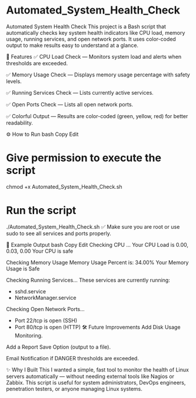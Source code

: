 # Automated_System_Health_Check
 Automated System Health Check
This project is a Bash script that automatically checks key system health indicators like CPU load, memory usage, running services, and open network ports.
It uses color-coded output to make results easy to understand at a glance.

📂 Features
✅ CPU Load Check — Monitors system load and alerts when thresholds are exceeded.

✅ Memory Usage Check — Displays memory usage percentage with safety levels.

✅ Running Services Check — Lists currently active services.

✅ Open Ports Check — Lists all open network ports.

✅ Colorful Output — Results are color-coded (green, yellow, red) for better readability.

⚙️ How to Run
bash
Copy
Edit
# Give permission to execute the script
chmod +x Automated_System_Health_Check.sh

# Run the script
./Automated_System_Health_Check.sh
✅ Make sure you are root or use sudo to see all services and ports properly.

📸 Example Output
bash
Copy
Edit
 Checking CPU ... 
Your CPU Load is 0.00, 0.03, 0.00
Your CPU is safe

Checking Memory Usage
Memory Usage Percent is: 34.00%
Your Memory Usage is Safe

Checking Running Services...
These services are currently running:
- sshd.service
- NetworkManager.service

Checking Open Network Ports...
- Port 22/tcp is open (SSH)
- Port 80/tcp is open (HTTP)
🛠️ Future Improvements
 Add Disk Usage Monitoring.

 Add a Report Save Option (output to a file).

 Email Notification if DANGER thresholds are exceeded.

✨ Why I Built This
I wanted a simple, fast tool to monitor the health of Linux servers automatically — without needing external tools like Nagios or Zabbix.
This script is useful for system administrators, DevOps engineers, penetration testers, or anyone managing Linux systems.
